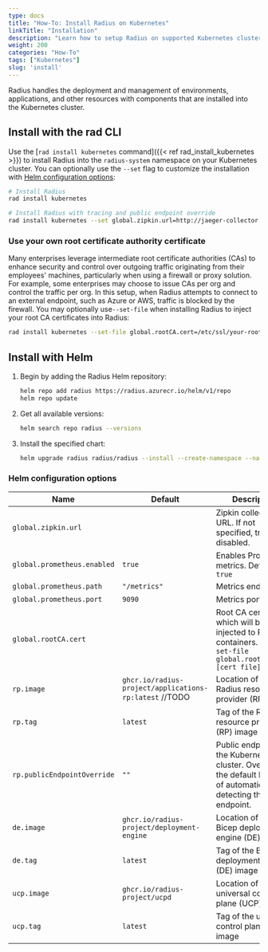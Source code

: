 ```yaml
---
type: docs
title: "How-To: Install Radius on Kubernetes"
linkTitle: "Installation"
description: "Learn how to setup Radius on supported Kubernetes clusters"
weight: 200
categories: "How-To"
tags: ["Kubernetes"]
slug: 'install'
---
```


Radius handles the deployment and management of environments, applications, and other resources with components that are installed into the Kubernetes cluster.

## Install with the rad CLI

Use the [`rad install kubernetes` command]({{< ref rad_install_kubernetes >}}) to install Radius into the `radius-system` namespace on your Kubernetes cluster. You can optionally use the `--set` flag to customize the installation with [Helm configuration options](#helm-configuration-options):

```bash
# Install Radius
rad install kubernetes

# Install Radius with tracing and public endpoint override
rad install kubernetes --set global.zipkin.url=http://jaeger-collector.radius-monitoring.svc.cluster.local:9411/api/v2/spans,rp.publicEndpointOverride=localhost:8081
```

### Use your own root certificate authority certificate

Many enterprises leverage intermediate root certificate authorities (CAs) to enhance security and control over outgoing traffic originating from their employees' machines, particularly when using a firewall or proxy solution. For example, some enterprises may choose to issue CAs per org and control the traffic per org. In this setup, when Radius attempts to connect to an external endpoint, such as Azure or AWS, traffic is blocked by the firewall. You may optionally use`--set-file` when installing Radius to inject your root CA certificates into Radius:

```bash
rad install kubernetes --set-file global.rootCA.cert=/etc/ssl/your-root-ca.crt
```

## Install with Helm

1. Begin by adding the Radius Helm repository:

   ```bash
   helm repo add radius https://radius.azurecr.io/helm/v1/repo
   helm repo update
   ```

1. Get all available versions:

   ```bash
   helm search repo radius --versions
   ```

1. Install the specified chart:

   ```bash
   helm upgrade radius radius/radius --install --create-namespace --namespace radius-system --version {{< param chart_version >}} --wait --timeout 15m0s
   ```

### Helm configuration options

| Name | Default | Description |
|------|---------|-------------|
| `global.zipkin.url` | | Zipkin collector URL. If not specified, tracing is disabled.
| `global.prometheus.enabled` | `true` | Enables Prometheus metrics. Defaults to `true`
| `global.prometheus.path` | `"/metrics"` | Metrics endpoint
| `global.prometheus.port` | `9090` | Metrics port
| `global.rootCA.cert` | | Root CA certificate which will be injected to Radius containers. Use `--set-file global.rootCA.cert=[cert file]`
| `rp.image` | `ghcr.io/radius-project/applications-rp:latest` //TODO | Location of the Radius resource provider (RP) image
| `rp.tag` | `latest` | Tag of the Radius resource provider (RP) image
|`rp.publicEndpointOverride` | `""` | Public endpoint of the Kubernetes cluster. Overrides the default behavior of automatically detecting the public endpoint.
| `de.image` | `ghcr.io/radius-project/deployment-engine` | Location of the Bicep deployment engine (DE) image
| `de.tag` | `latest` | Tag of the Bicep deployment engine (DE) image
| `ucp.image` | `ghcr.io/radius-project/ucpd` | Location of universal control plane (UCP) image
| `ucp.tag` | `latest` | Tag of the universal control plane (UCP) image
